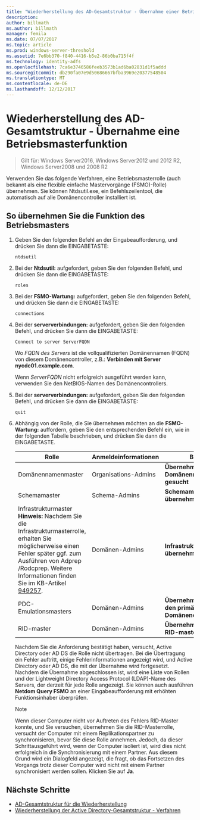 ```yaml
---
title: "Wiederherstellung des AD-Gesamtstruktur - Übernahme einer Betriebsmasterfunktion"
description: 
author: billmath
ms.author: billmath
manager: femila
ms.date: 07/07/2017
ms.topic: article
ms.prod: windows-server-threshold
ms.assetid: 7e6bb370-f840-4416-b5e2-86b0ba715f4f
ms.technology: identity-adfs
ms.openlocfilehash: 7ca6e3746586feeb3573b1ad6ba02831d1f5addd
ms.sourcegitcommit: db290fa07e9d50686667bfba3969e20377548504
ms.translationtype: MT
ms.contentlocale: de-DE
ms.lasthandoff: 12/12/2017
---
```

# <a name="ad-forest-recovery---seizing-an-operations-master-role"></a>Wiederherstellung des AD-Gesamtstruktur - Übernahme eine Betriebsmasterfunktion  

>Gilt für: Windows Server2016, Windows Server2012 und 2012 R2, Windows Server2008 und 2008 R2

 Verwenden Sie das folgende Verfahren, eine Betriebsmasterrolle (auch bekannt als eine flexible einfache Mastervorgänge (FSMO)-Rolle) übernehmen. Sie können Ntdsutil.exe, ein Befehlszeilentool, die automatisch auf alle Domänencontroller installiert ist.  
  
## <a name="to-seize-an-operations-master-role"></a>So übernehmen Sie die Funktion des Betriebsmasters  
  
1.  Geben Sie den folgenden Befehl an der Eingabeaufforderung, und drücken Sie dann die EINGABETASTE:  
  
    ```  
    ntdsutil  
    ```  
  
2.  Bei der **Ntdsutil:** aufgefordert, geben Sie den folgenden Befehl, und drücken Sie dann die EINGABETASTE:  
  
    ```  
    roles  
    ```  
  
3.  Bei der **FSMO-Wartung:** aufgefordert, geben Sie den folgenden Befehl, und drücken Sie dann die EINGABETASTE:  
  
    ```  
    connections  
    ```  
  
4.  Bei der **serververbindungen:** aufgefordert, geben Sie den folgenden Befehl, und drücken Sie dann die EINGABETASTE:  
  
    ```  
    Connect to server ServerFQDN  
    ```  
  
     Wo *FQDN des Servers* ist die vollqualifizierten Domänennamen (FQDN) von diesem Domänencontroller, z.B.: **Verbinden mit Server nycdc01.example.com**.  
  
     Wenn *ServerFQDN* nicht erfolgreich ausgeführt werden kann, verwenden Sie den NetBIOS-Namen des Domänencontrollers.  
  
5.  Bei der **serververbindungen:** aufgefordert, geben Sie den folgenden Befehl, und drücken Sie dann die EINGABETASTE:  
  
    ```  
    quit  
    ```  
  
6.  Abhängig von der Rolle, die Sie übernehmen möchten an die **FSMO-Wartung:** auffordern, geben Sie den entsprechenden Befehl ein, wie in der folgenden Tabelle beschrieben, und drücken Sie dann die EINGABETASTE.  
  
    |Rolle|Anmeldeinformationen|Befehl|  
    |----------|-----------------|-------------|  
    |Domänennamenmaster|Organisations-Admins|**Übernehmen der Domänennamenmaster gesucht**|  
    |Schemamaster|Schema-Admins|**Schemamaster übernehmen**|  
    |Infrastrukturmaster **Hinweis:** Nachdem Sie die Infrastrukturmasterrolle, erhalten Sie möglicherweise einen Fehler später ggf. zum Ausführen von Adprep /Rodcprep. Weitere Informationen finden Sie im KB-Artikel [949257](https://support.microsoft.com/kb/949257).|Domänen-Admins|**Infrastrukturmaster übernehmen**|  
    |PDC-Emulationsmasters|Domänen-Admins|**Übernehmen Sie für den primären Domänencontroller**|  
    |RID-master|Domänen-Admins|**Übernehmen Sie die RID-master**|  
  
     Nachdem Sie die Anforderung bestätigt haben, versucht, Active Directory oder AD DS die Rolle nicht übertragen. Bei die Übertragung ein Fehler auftritt, einige Fehlerinformationen angezeigt wird, und Active Directory oder AD DS, die mit der Übernahme wird fortgesetzt. Nachdem die Übernahme abgeschlossen ist, wird eine Liste von Rollen und der Lightweight Directory Access Protocol (LDAP)-Name des Servers, der derzeit für jede Rolle angezeigt. Sie können auch ausführen **Netdom Query FSMO** an einer Eingabeaufforderung mit erhöhten Funktionsinhaber überprüfen.  
  
    > [!NOTE]
    >  Wenn dieser Computer nicht vor Auftreten des Fehlers RID-Master konnte, und Sie versuchen, übernehmen Sie die RID-Masterrolle, versucht der Computer mit einem Replikationspartner zu synchronisieren, bevor Sie diese Rolle annehmen. Jedoch, da dieser Schrittausgeführt wird, wenn der Computer isoliert ist, wird dies nicht erfolgreich in die Synchronisierung mit einem Partner. Aus diesem Grund wird ein Dialogfeld angezeigt, die fragt, ob das Fortsetzen des Vorgangs trotz dieser Computer wird nicht mit einem Partner synchronisiert werden sollen. Klicken Sie auf **Ja**.  
  
## <a name="next-steps"></a>Nächste Schritte

- [AD-Gesamtstruktur für die Wiederherstellung](AD-Forest-Recovery-Guide.md)
- [Wiederherstellung der Active Directory-Gesamtstruktur - Verfahren](AD-Forest-Recovery-Procedures.md)
